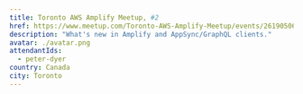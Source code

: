 ```yaml
---
title: Toronto AWS Amplify Meetup, #2
href: https://www.meetup.com/Toronto-AWS-Amplify-Meetup/events/261905060/
description: "What's new in Amplify and AppSync/GraphQL clients."
avatar: ./avatar.png
attendantIds:
  - peter-dyer
country: Canada
city: Toronto
---
```

